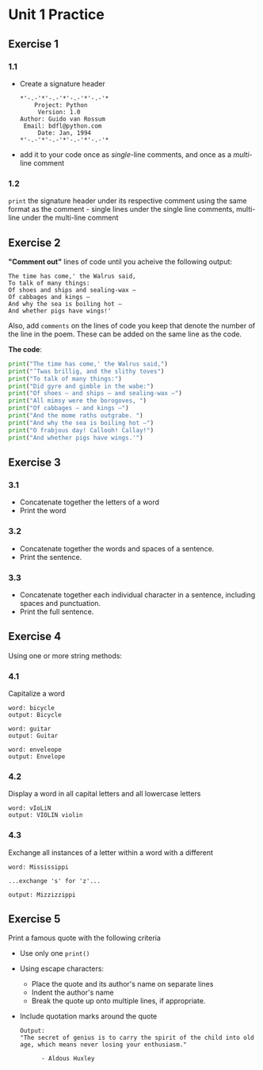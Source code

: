 Unit 1 Practice
===============

Exercise 1
---------
### **1.1**

- Create a signature header

      *'-.-'*'-.-'*'-.-'*'-.-'*
          Project: Python
           Version: 1.0
      Author: Guido van Rossum
       Email: bdfl@python.com
           Date: Jan, 1994
      *'-.-'*'-.-'*'-.-'*'-.-'*

- add it to your code once as *single*-line comments, and once as a *multi*-line comment



### **1.2**  

`print` the signature header under its
respective comment using the same format as the comment - 
single lines under the single line comments, multi-line under 
the multi-line comment

**Exercise 2**
---------
**"Comment out"** lines of code until you acheive 
the following output:


    The time has come,' the Walrus said,
    To talk of many things:
    Of shoes and ships and sealing-wax —
    Of cabbages and kings —
    And why the sea is boiling hot —
    And whether pigs have wings!'


Also, add `comments` on the lines of code you keep
that denote the number of the line in the poem. These can be
added on the same line as the code.

**The code**:
```python
print("The time has come,' the Walrus said,")
print("’Twas brillig, and the slithy toves")
print("To talk of many things:")
print("Did gyre and gimble in the wabe:")
print("Of shoes — and ships — and sealing-wax —")
print("All mimsy were the borogoves, ")
print("Of cabbages — and kings —")
print("And the mome raths outgrabe. ")
print("And why the sea is boiling hot —")
print("O frabjous day! Callooh! Callay!")
print("And whether pigs have wings.'")
```

**Exercise 3**
----------
### **3.1**
- Concatenate together the letters of a word
- Print the word

### **3.2**
- Concatenate together the words and spaces
of a sentence.
- Print the sentence.

### **3.3**
- Concatenate together each individual character in a sentence,
including spaces and punctuation. 
- Print the full sentence.

**Exercise 4**
----------

Using one or more string methods:

### **4.1** 
Capitalize a word

    word: bicycle 
    output: Bicycle
      
    word: guitar
    output: Guitar
    
    word: enveleope
    output: Envelope


### **4.2**
Display a word in all capital letters and all lowercase letters
       
    word: vIoLiN
    output: VIOLIN violin


### **4.3**
Exchange all instances of a letter within a word with a different
  
    word: Mississippi

    ...exchange 's' for 'z'...

    output: Mizzizzippi

**Exercise 5**
--------------
Print a famous quote with the following criteria

- Use only one `print()`
  
- Using escape characters:
  - Place the quote and its author's name on separate lines 
  - Indent the author's name
  - Break the quote up onto multiple lines, if appropriate.
  
- Include quotation marks around the quote
  

      Output:
      "The secret of genius is to carry the spirit of the child into old age, which means never losing your enthusiasm."

            - Aldous Huxley